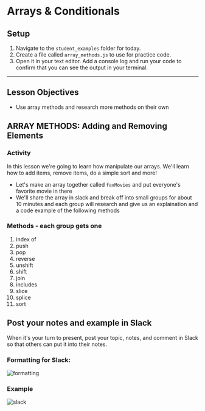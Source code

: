 

# Arrays & Conditionals

## Setup
1. Navigate to the `student_examples` folder for today.
2. Create a file called `array_methods.js` to use for practice code.
3. Open it in your text editor. Add a console log and run your code to confirm that you can see the output in your terminal.

<hr>

## Lesson Objectives
- Use array methods and research more methods on their own

## ARRAY METHODS: Adding and Removing Elements

### Activity

In this lesson we're going to learn how manipulate our arrays. We'll learn how to add items, remove items, do a simple sort and more!

- Let's make an array together called `favMovies` and put everyone's favorite movie in there
- We'll share the array in slack and break off into small groups for about 10 minutes and each group will research and give us an explaination and a code example of the following methods

### Methods - each group gets one
1. index of
1. push
1. pop
1. reverse
1. unshift
1. shift
1. join
1. includes
1. slice
1. splice
1. sort

## Post your notes and example in Slack

When it's your turn to present, post your topic, notes, and comment in Slack so that others can put it into their notes.

### Formatting for Slack:
![formatting](https://i.imgur.com/R1J1OOg.png)

### Example

![slack](https://i.imgur.com/jd2Xg3y.png)
